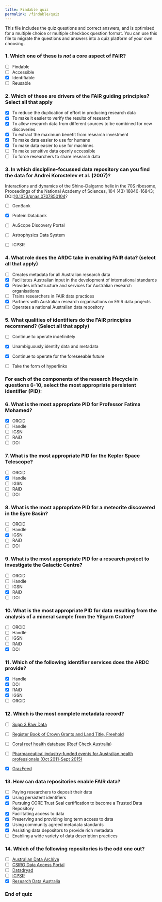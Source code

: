 ```yaml
---
title: Findable quiz
permalink: /findable/quiz
---
```


This file includes the quiz questions and correct answers, and is optimised for a multiple choice or multiple checkbox question format. You can use this file to migrate the questions and answers into a quiz platform of your own choosing.

### 1. Which one of these is *not* a core aspect of FAIR?
- [ ] Findable
- [ ] Accessible
- [x] Identifiable
- [ ] Reusable

### 2. Which of these are drivers of the FAIR guiding principles? Select all that apply
- [x] To reduce the duplication of effort in producing research data
- [x] To make it easier to verify the results of research
- [x] To allow research data from different sources to be combined for new discoveries
- [x] To extract the maximum benefit from research investment
- [x] To make data easier to use for humans
- [x] To make data easier to use for machines
- [ ] To make sensitive data openly accessible
- [ ] To force researchers to share research data

### 3. In which discipline-focussed data repository can you find the data for Andrei Korostelev et al. (2007)?
Interactions and dynamics of the Shine–Dalgarno helix in the 70S ribosome, Proceedings of the National Academy of Sciences, 104 (43) 16840-16843; DOI:[10.1073/pnas.0707850104](https://doi.org/10.1073/pnas.0707850104)?

- [ ] GenBank
- [x] Protein Databank
- [ ] AuScope Discovery Portal
- [ ] Astrophysics Data System
- [ ] ICPSR


### 4. What role does the ARDC take in enabling FAIR data? (select all that apply)
- [ ] Creates metadata for all Australian research data
- [x] Facilitates Australian input in the development of international standards
- [x] Provides infrastructure and services for Australian research organisations
- [ ] Trains researchers in FAIR data practices
- [x] Partners with Australian research organisations on FAIR data projects
- [ ] Operates a national Australian data repository

### 5. What qualities of identifiers do the FAIR principles recommend? (Select all that apply)
- [ ] Continue to operate indefinitely
- [x] Unambiguously identify data and metadata
- [x] Continue to operate for the foreseeable future
- [ ] Take the form of hyperlinks


### For each of the components of the research lifecycle in questions 6-10, select the most appropriate persistent identifier (PID):

### 6. What is the most appropriate PID for Professor Fatima Mohamed?
- [x] ORCiD
- [ ] Handle
- [ ] IGSN
- [ ] RAiD
- [ ] DOI

### 7. What is the most appropriate PID for the Kepler Space Telescope?
- [ ] ORCiD
- [x] Handle
- [ ] IGSN
- [ ] RAiD
- [ ] DOI

### 8. What is the most appropriate PID for a meteorite discovered in the Eyre Basin?
- [ ] ORCiD
- [ ] Handle
- [x] IGSN
- [ ] RAiD
- [ ] DOI

### 9. What is the most appropriate PID for a research project to investigate the Galactic Centre?

- [ ] ORCiD
- [ ] Handle
- [ ] IGSN
- [x] RAiD
- [ ] DOI

### 10. What is the most appropriate PID for data resulting from the analysis of a mineral sample from the Yilgarn Craton?

- [ ] ORCiD
- [ ] Handle
- [ ] IGSN
- [ ] RAiD
- [x] DOI

### 11. Which of the following identifier services does the ARDC provide?
- [x] Handle
- [x] DOI
- [x] RAiD
- [x] IGSN
- [ ] ORCiD

### 12. Which is the most complete metadata record?

- [ ] [Supp 3 Raw Data](https://figshare.com/articles/Supp_3_Raw_Data/5593756)
- [ ] [Register Book of Crown Grants and Land Title, Freehold](https://researchdata.ands.org.au/register-book-crown-title-freehold/152518) 
- [ ] [Coral reef health database (Reef Check Australia)](https://eatlas.org.au/data/uuid/e8854605-d169-44ca-9364-aa5c2c87ff67) 
- [ ] [Pharmaceutical industry-funded events for Australian health professionals (Oct 2011-Sept 2015)](https://ses.library.usyd.edu.au/handle/2123/20223)
- [x] [GrazFeed](https://data.csiro.au/collections/#collection/CIcsiro:36747v003)


### 13. How can data repositories enable FAIR data?

- [ ] Paying researchers to deposit their data
- [x] Using persistent identifiers
- [x] Pursuing CORE Trust Seal certification to become a Trusted Data Repository
- [x] Facilitating access to data
- [x] Preserving and providing long term access to data
- [x] Using community agreed metadata standards
- [x] Assisting data depositors to provide rich metadata
- [ ] Enabling a wide variety of data description practices

### 14. Which of the following repositories is the odd one out?

- [ ] [Australian Data Archive](https://dataverse.ada.edu.au/)
- [ ] [CSIRO Data Access Portal](https://data.csiro.au/collections/)
- [ ] [Datadryad](http://datadryad.org/)
- [ ] [ICPSR](https://www.icpsr.umich.edu/web/pages/)
- [x] [Research Data Australia](https://researchdata.ands.org.au/)

### End of quiz
